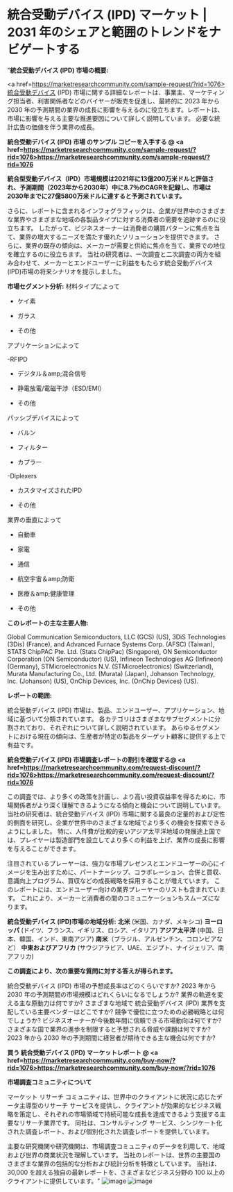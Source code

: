# 統合受動デバイス (IPD) マーケット | 2031 年のシェアと範囲のトレンドをナビゲートする
"<strong>統合受動デバイス (IPD) 市場の概要:</strong>

<a href=https://marketresearchcommunity.com/sample-request/?rid=1076>統合受動デバイス (IPD)</a> 市場に関する詳細なレポートは、事業主、マーケティング担当者、利害関係者などのバイヤーが販売を促進し、最終的に 2023 年から 2030 年の予測期間の業界の成長に影響を与えるのに役立ちます。レポートは、市場に影響を与える主要な推進要因について詳しく説明しています。 必要な統計広告の価値を伴う業界の成長。

<strong>統合受動デバイス (IPD) 市場 のサンプル コピーを入手する @ <a href=https://marketresearchcommunity.com/sample-request/?rid=1076>https://marketresearchcommunity.com/sample-request/?rid=1076</a></strong>

<strong>統合型受動デバイス（IPD）市場規模は2021年に13億200万米ドルと評価され、予測期間（2023年から2030年）中に8.7％のCAGRを記録し、市場は2030年までに27億5800万米ドルに達すると予測されています。</strong>

さらに、レポートに含まれるインフォグラフィックは、企業が世界中のさまざまな業界やさまざまな地域の各製品タイプに対する消費者の需要を追跡するのに役立ちます。 したがって、ビジネスオーナーは消費者の購買パターンに焦点を当て、業界の増大するニーズを満たす優れたソリューションを提供できます。 さらに、業界の既存の傾向は、メーカーが需要と供給に焦点を当て、業界での地位を確立するのに役立ちます。 当社の研究者は、一次調査と二次調査の両方を組み合わせて、メーカーとエンドユーザーに利益をもたらす統合受動デバイス (IPD)市場の将来シナリオを提示しました。

<strong>市場セグメント分析:</strong>
材料タイプによって



- ケイ素

- ガラス

- その他



アプリケーションによって



-RFIPD

- デジタル＆amp;混合信号

- 静電放電/電磁干渉（ESD/EMI）

- その他



パッシブデバイスによって



- バルン

- フィルター

- カプラー

-Diplexers

- カスタマイズされたIPD

- その他



業界の垂直によって



- 自動車

- 家電

- 通信

- 航空宇宙＆amp;防衛

- 医療＆amp;健康管理

- その他

<strong>このレポートの主な主要人物:</strong>

Global Communication Semiconductors, LLC (GCS) (US), 3DiS Technologies (3Dis) (France), and Advanced Furnace Systems Corp. (AFSC) (Taiwan), STATS ChipPAC Pte. Ltd. (Stats ChipPac) (Singapore), ON Semiconductor Corporation (ON Semiconductor) (US), Infineon Technologies AG (Infineon) (Germany), STMicroelectronics N.V. (STMicroelectronics) (Switzerland), Murata Manufacturing Co., Ltd. (Murata) (Japan), Johanson Technology, Inc. (Johanson) (US), OnChip Devices, Inc. (OnChip Devices) (US).



<strong>レポートの範囲:</strong>

統合受動デバイス (IPD) 市場は、製品、エンドユーザー、アプリケーション、地域に基づいて分類されています。 各カテゴリはさまざまなサブセグメントに分割されており、それぞれについて詳しく説明されています。 あらゆるセグメントにおける現在の傾向は、生産者が特定の製品をターゲット顧客に提供する上で有益です。

<strong>統合受動デバイス (IPD) 市場調査レポートの割引を確認する@ <a href=https://marketresearchcommunity.com/request-discount/?rid=1076>https://marketresearchcommunity.com/request-discount/?rid=1076</a></strong>

この調査では、より多くの政策を計画し、より高い投資収益率を得るために、市場関係者がより深く理解できるようになる傾向と機会について説明しています。 当社の研究者は、統合受動デバイス (IPD) 市場に関する最良の定量的および定性的側面を研究し、企業が世界中のさまざまな地域でより多くの機会を探索できるようにしました。 特に、人件費が比較的安いアジア太平洋地域の発展途上国では、プレイヤーは製造部門を設立してより多くの利益を上げ、業界の成長に影響を与えることができます。

注目されているプレーヤーは、強力な市場プレゼンスとエンドユーザーの心にイメージを生み出すために、パートナーシップ、コラボレーション、合併と買収、意識向上プログラム、買収などの成長戦略を採用することが増えています。 このレポートには、エンドユーザー向けの業界プレーヤーのリストも含まれています。 これにより、メーカーと消費者の間のコミュニケーションもスムーズになります。

<strong>統合受動デバイス (IPD)市場の地域分析:</strong>
<strong>北米</strong> (米国、カナダ、メキシコ)
<strong>ヨーロッパ</strong> (ドイツ、フランス、イギリス、ロシア、イタリア)
<strong>アジア太平洋</strong> (中国、日本、韓国、インド、東南アジア)
<strong>南米</strong>（ブラジル、アルゼンチン、コロンビアなど）
<strong>中東およびアフリカ</strong> (サウジアラビア、UAE、エジプト、ナイジェリア、南アフリカ)

<strong>この調査により、次の重要な質問に対する答えが得られます。</strong>

統合受動デバイス (IPD) 市場の予想成長率はどのくらいですか? 2023 年から 2030 年の予測期間の市場規模はどれくらいになるでしょうか?
業界の軌道を変える主な原動力は何ですか?
さまざまな地域で 統合受動デバイス (IPD) 業界を支配している主要ベンダーはどこですか? 競争で優位に立つための必勝戦略とは何でしょうか?
ビジネスオーナーが今後数年間に信頼できる市場動向は何ですか?
さまざまな国で業界の進歩を制限すると予想される脅威や課題は何ですか?
2023 年から 2030 年の予測期間に経営者が期待できる主な機会は何ですか?

<strong>買う 統合受動デバイス (IPD) マーケットレポート @ <a href=https://marketresearchcommunity.com/buy-now/?rid=1076>https://marketresearchcommunity.com/buy-now/?rid=1076</a></strong>

<strong>市場調査コミュニティについて</strong>

マーケット リサーチ コミュニティは、世界中のクライアントに状況に応じたデータ主導型のリサーチ サービスを提供し、クライアントが効果的なビジネス戦略を策定し、それぞれの市場領域で持続可能な成長を達成できるよう支援する主要なリサーチ業界です。 同社は、コンサルティング サービス、シンジケート化された調査レポート、および個別化された調査レポートを提供しています。

主要な研究機関や研究機関は、市場調査コミュニティのデータを利用して、地域および世界の商業状況を理解しています。 当社のレポートは、世界の主要国のさまざまな業界の包括的な分析および統計分析を特徴としています。 当社は、30,000 を超える独自の最新レポートを、さまざまなビジネス分野の 100 以上のクライアントに提供しています。"
![image](https://github.com/Gargi1522/MRC/assets/158283091/09e5fc25-ea6a-43f2-9790-7d30c5a80c5c)
![image](https://github.com/Gargi1522/MRC/assets/158283091/1b25b6e9-98b8-4545-b3a0-b3942580424f)
